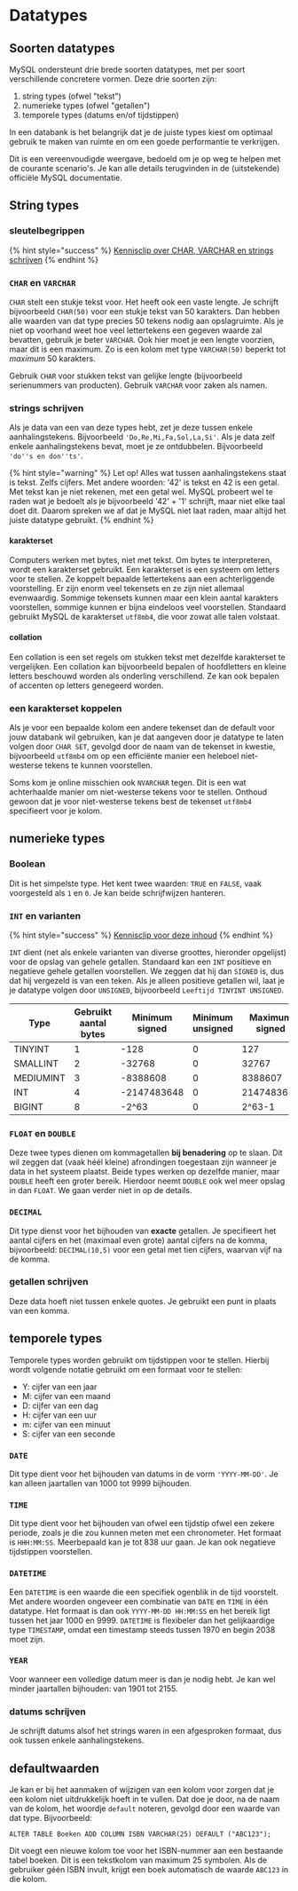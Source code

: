 # Datatypes

## Soorten datatypes

MySQL ondersteunt drie brede soorten datatypes, met per soort verschillende concretere vormen. Deze drie soorten zijn:

1. string types (ofwel "tekst")
2. numerieke types (ofwel "getallen")
3. temporele types (datums en/of tijdstippen)

In een databank is het belangrijk dat je de juiste types kiest om optimaal gebruik te maken van ruimte en om een goede performantie te verkrijgen.

Dit is een vereenvoudigde weergave, bedoeld om je op weg te helpen met de courante scenario's. Je kan alle details terugvinden in de (uitstekende) officiële MySQL documentatie.

## String types

### sleutelbegrippen

{% hint style="success" %}
[Kennisclip over CHAR, VARCHAR en strings schrijven](https://youtu.be/iMVUZCQkXvc)
{% endhint %}

### `CHAR` en `VARCHAR`

`CHAR` stelt een stukje tekst voor. Het heeft ook een vaste lengte. Je schrijft bijvoorbeeld `CHAR(50)` voor een stukje tekst van 50 karakters. Dan hebben alle waarden van dat type precies 50 tekens nodig aan opslagruimte. Als je niet op voorhand weet hoe veel lettertekens een gegeven waarde zal bevatten, gebruik je beter `VARCHAR`. Ook hier moet je een lengte voorzien, maar dit is een maximum. Zo is een kolom met type `VARCHAR(50)` beperkt tot _maximum_ 50 karakters.

Gebruik `CHAR` voor stukken tekst van gelijke lengte (bijvoorbeeld serienummers van producten). Gebruik `VARCHAR` voor zaken als namen.

### strings schrijven

Als je data van een van deze types hebt, zet je deze tussen enkele aanhalingstekens. Bijvoorbeeld `'Do,Re,Mi,Fa,Sol,La,Si'`. Als je data zelf enkele aanhalingstekens bevat, moet je ze ontdubbelen. Bijvoorbeeld `'do''s en don''ts'`.

{% hint style="warning" %}
Let op! Alles wat tussen aanhalingstekens staat is tekst. Zelfs cijfers. Met andere woorden: '42' is tekst en 42 is een getal. Met tekst kan je niet rekenen, met een getal wel. MySQL probeert wel te raden wat je bedoelt als je bijvoorbeeld '42' + '1' schrijft, maar niet elke taal doet dit. Daarom spreken we af dat je MySQL niet laat raden, maar altijd het juiste datatype gebruikt.
{% endhint %}

#### karakterset

Computers werken met bytes, niet met tekst. Om bytes te interpreteren, wordt een karakterset gebruikt. Een karakterset is een systeem om letters voor te stellen. Ze koppelt bepaalde lettertekens aan een achterliggende voorstelling. Er zijn enorm veel tekensets en ze zijn niet allemaal evenwaardig. Sommige tekensets kunnen maar een klein aantal karakters voorstellen, sommige kunnen er bijna eindeloos veel voorstellen. Standaard gebruikt MySQL de karakterset `utf8mb4`, die voor zowat alle talen volstaat.

#### collation

Een collation is een set regels om stukken tekst met dezelfde karakterset te vergelijken. Een collation kan bijvoorbeeld bepalen of hoofdletters en kleine letters beschouwd worden als onderling verschillend. Ze kan ook bepalen of accenten op letters genegeerd worden.

### een karakterset koppelen

Als je voor een bepaalde kolom een andere tekenset dan de default voor jouw databank wil gebruiken, kan je dat aangeven door je datatype te laten volgen door `CHAR SET`, gevolgd door de naam van de tekenset in kwestie, bijvoorbeeld `utf8mb4` om op een efficiënte manier een heleboel niet-westerse tekens te kunnen voorstellen.

Soms kom je online misschien ook `NVARCHAR` tegen. Dit is een wat achterhaalde manier om niet-westerse tekens voor te stellen. Onthoud gewoon dat je voor niet-westerse tekens best de tekenset `utf8mb4` specifieert voor je kolom.

## numerieke types

### Boolean

Dit is het simpelste type. Het kent twee waarden: `TRUE` en `FALSE`, vaak voorgesteld als `1` en `0`. Je kan beide schrijfwijzen hanteren.

### `INT` en varianten

{% hint style="success" %}
[Kennisclip voor deze inhoud](https://youtu.be/qsqh8IJRJ1c)
{% endhint %}

`INT` dient (net als enkele varianten van diverse groottes, hieronder opgelijst) voor de opslag van gehele getallen. Standaard kan een `INT` positieve en negatieve gehele getallen voorstellen. We zeggen dat hij dan `SIGNED` is, dus dat hij vergezeld is van een teken. Als je alleen positieve getallen wil, laat je je datatype volgen door `UNSIGNED`, bijvoorbeeld `Leeftijd TINYINT UNSIGNED`.

| Type      | Gebruikt aantal bytes | Minimum signed | Minimum unsigned | Maximum signed | Maximum unsigned |
| --------- | --------------------- | -------------- | ---------------- | -------------- | ---------------- |
| TINYINT   | 1                     | -128           | 0                | 127            | 255              |
| SMALLINT  | 2                     | -32768         | 0                | 32767          | 65535            |
| MEDIUMINT | 3                     | -8388608       | 0                | 8388607        | 16777215         |
| INT       | 4                     | -2147483648    | 0                | 2147483647     | 4294967295       |
| BIGINT    | 8                     | -2^63          | 0                | 2^63-1         | 2^64-1           |

### `FLOAT` en `DOUBLE`

Deze twee types dienen om kommagetallen **bij benadering** op te slaan. Dit wil zeggen dat (vaak héél kleine) afrondingen toegestaan zijn wanneer je data in het systeem plaatst. Beide types werken op dezelfde manier, maar `DOUBLE` heeft een groter bereik. Hierdoor neemt `DOUBLE` ook wel meer opslag in dan `FLOAT`. We gaan verder niet in op de details.

### `DECIMAL`

Dit type dienst voor het bijhouden van **exacte** getallen. Je specifieert het aantal cijfers en het (maximaal even grote) aantal cijfers na de komma, bijvoorbeeld: `DECIMAL(10,5)` voor een getal met tien cijfers, waarvan vijf na de komma.

### getallen schrijven

Deze data hoeft niet tussen enkele quotes. Je gebruikt een punt in plaats van een komma.

## temporele types

Temporele types worden gebruikt om tijdstippen voor te stellen. Hierbij wordt volgende notatie gebruikt om een formaat voor te stellen:

* Y: cijfer van een jaar
* M: cijfer van een maand
* D: cijfer van een dag
* H: cijfer van een uur
* m: cijfer van een minuut
* S: cijfer van een seconde

### `DATE`

Dit type dient voor het bijhouden van datums in de vorm `'YYYY-MM-DD'`. Je kan alleen jaartallen van 1000 tot 9999 bijhouden.

### `TIME`

Dit type dient voor het bijhouden van ofwel een tijdstip ofwel een zekere periode, zoals je die zou kunnen meten met een chronometer. Het formaat is `HHH:MM:SS`. Meerbepaald kan je tot 838 uur gaan. Je kan ook negatieve tijdstippen voorstellen.

### `DATETIME`

Een `DATETIME` is een waarde die een specifiek ogenblik in de tijd voorstelt. Met andere woorden ongeveer een combinatie van `DATE` en `TIME` in één datatype. Het formaat is dan ook `YYYY-MM-DD HH:MM:SS` en het bereik ligt tussen het jaar 1000 en 9999. `DATETIME` is flexibeler dan het gelijkaardige type `TIMESTAMP`, omdat een timestamp steeds tussen 1970 en begin 2038 moet zijn.

### `YEAR`

Voor wanneer een volledige datum meer is dan je nodig hebt. Je kan wel minder jaartallen bijhouden: van 1901 tot 2155.

### datums schrijven

Je schrijft datums alsof het strings waren in een afgesproken formaat, dus ook tussen enkele aanhalingstekens.

## defaultwaarden

Je kan er bij het aanmaken of wijzigen van een kolom voor zorgen dat je een kolom niet uitdrukkelijk hoeft in te vullen. Dat doe je door, na de naam van de kolom, het woordje `default` noteren, gevolgd door een waarde van dat type. Bijvoorbeeld:

```
ALTER TABLE Boeken ADD COLUMN ISBN VARCHAR(25) DEFAULT ("ABC123");
```

Dit voegt een nieuwe kolom toe voor het ISBN-nummer aan een bestaande tabel boeken. Dit is een tekstkolom van maximum 25 symbolen. Als de gebruiker géén ISBN invult, krijgt een boek automatisch de waarde `ABC123` in die kolom.
